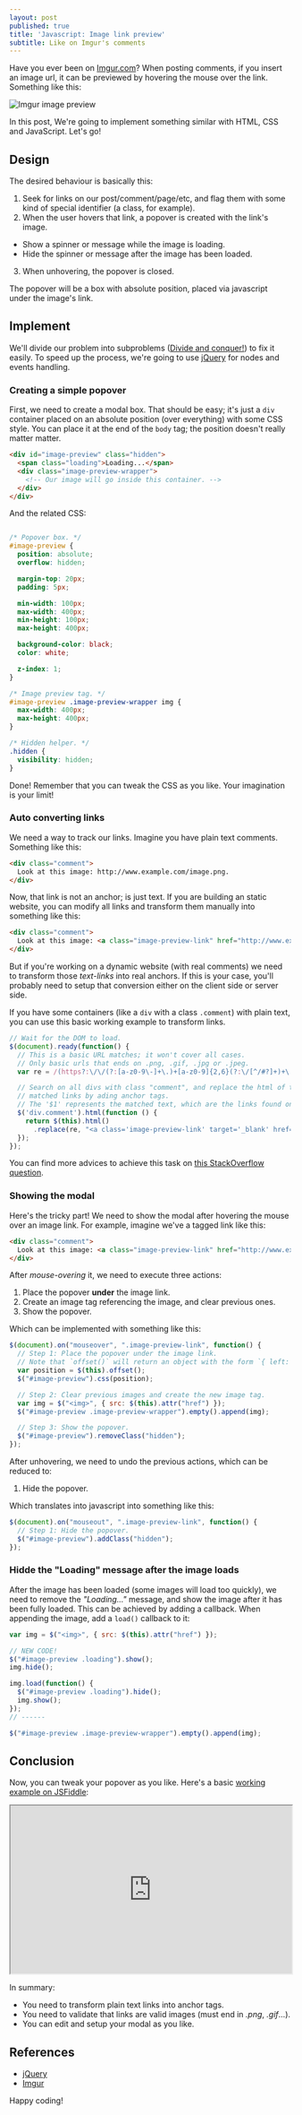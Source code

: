 ```yaml
---
layout: post
published: true
title: 'Javascript: Image link preview'
subtitle: Like on Imgur's comments
---
```


Have you ever been on [Imgur.com](http://imgur.com)? When posting comments, if you insert an image url, it can be previewed by hovering the mouse over the link. Something like this:

![Imgur image preview]({{site.baseurl}}/img/gif-preview.gif)

In this post, We're going to implement something similar with HTML, CSS and JavaScript. Let's go!

## Design

The desired behaviour is basically this:

1. Seek for links on our post/comment/page/etc, and flag them with some kind of special identifier (a class, for example).
2. When the user hovers that link, a popover is created with the link's image.
  - Show a spinner or message while the image is loading.
  - Hide the spinner or message after the image has been loaded.
3. When unhovering, the popover is closed.

The popover will be a box with absolute position, placed via javascript under the image's link.

## Implement

We'll divide our problem into subproblems ([Divide and conquer!](https://en.wikipedia.org/wiki/Divide_and_conquer_algorithm)) to fix it easily. To speed up the process, we're going to use [jQuery](https://jquery.com/) for nodes and events handling.

### Creating a simple popover

First, we need to create a modal box. That should be easy; it's just a `div` container placed on an absolute position (over everything) with some CSS style. You can place it at the end of the `body` tag; the position doesn't really matter matter.

```html
<div id="image-preview" class="hidden">
  <span class="loading">Loading...</span>
  <div class="image-preview-wrapper">
    <!-- Our image will go inside this container. -->
  </div>
</div>
```

And the related CSS:

```css

/* Popover box. */
#image-preview {
  position: absolute;
  overflow: hidden;

  margin-top: 20px;
  padding: 5px;

  min-width: 100px;
  max-width: 400px;
  min-height: 100px;
  max-height: 400px;

  background-color: black;
  color: white;

  z-index: 1;
}

/* Image preview tag. */
#image-preview .image-preview-wrapper img {
  max-width: 400px;
  max-height: 400px;
}

/* Hidden helper. */
.hidden {
  visibility: hidden;
}
```

Done! Remember that you can tweak the CSS as you like. Your imagination is your limit!

### Auto converting links

We need a way to track our links. Imagine you have plain text comments. Something like this:

```html
<div class="comment">
  Look at this image: http://www.example.com/image.png.
</div>
```

Now, that link is not an anchor; is just text. If you are building an static website, you can modify all links and transform them manually into something like this:

```html
<div class="comment">
  Look at this image: <a class="image-preview-link" href="http://www.example.com/image.png">http://www.example.com/image.png</a>.
</div>
```

But if you're working on a dynamic website (with real comments) we need to transform those *text-links* into real anchors. If this is your case, you'll probably need to setup that conversion either on the client side or server side.

If you have some containers (like a `div` with a class `.comment`) with plain text, you can use this basic working example to transform links.

```js
// Wait for the DOM to load.
$(document).ready(function() {
  // This is a basic URL matches; it won't cover all cases.
  // Only basic urls that ends on .png, .gif, .jpg or .jpeg.
  var re = /(https?:\/\/(?:[a-z0-9\-]+\.)+[a-z0-9]{2,6}(?:\/[^/#?]+)+\.(?:jpg|jpeg|gif|png))/g;

  // Search on all divs with class "comment", and replace the html of the
  // matched links by ading anchor tags.
  // The '$1' represents the matched text, which are the links found on the text.
  $('div.comment').html(function () {
    return $(this).html()
      .replace(re, "<a class='image-preview-link' target='_blank' href='$1'>$1</a>"); 
  });
});
```

You can find more advices to achieve this task on [this StackOverflow question](http://stackoverflow.com/questions/37684/how-to-replace-plain-urls-with-links).

### Showing the modal

Here's the tricky part! We need to show the modal after hovering the mouse over an image link. For example, imagine we've a tagged link like this:

```html
<div class="comment">
  Look at this image: <a class="image-preview-link" href="http://www.example.com/image.png">http://www.example.com/image.png</a>.
</div>
```

After *mouse-overing* it, we need to execute three actions:

1. Place the popover **under** the image link.
2. Create an image tag referencing the image, and clear previous ones.
3. Show the popover.

Which can be implemented with something like this:

```js
$(document).on("mouseover", ".image-preview-link", function() {
  // Step 1: Place the popover under the image link.
  // Note that `offset()` will return an object with the form `{ left: x, top: y }`
  var position = $(this).offset();
  $("#image-preview").css(position);

  // Step 2: Clear previous images and create the new image tag.
  var img = $("<img>", { src: $(this).attr("href") });
  $("#image-preview .image-preview-wrapper").empty().append(img);

  // Step 3: Show the popover.
  $("#image-preview").removeClass("hidden");
});
```

After unhovering, we need to undo the previous actions, which can be reduced to:

1. Hide the popover.

Which translates into javascript into something like this:

```js
$(document).on("mouseout", ".image-preview-link", function() {
  // Step 1: Hide the popover.
  $("#image-preview").addClass("hidden");
});
```

### Hidde the "Loading" message after the image loads

After the image has been loaded (some images will load too quickly), we need to remove the *"Loading..."* message, and show the image after it has been fully loaded. This can be achieved by adding a callback. When appending the image, add a `load()` callback to it:

```js
var img = $("<img>", { src: $(this).attr("href") });

// NEW CODE!
$("#image-preview .loading").show();
img.hide();

img.load(function() {
  $("#image-preview .loading").hide();
  img.show();
});
// ------

$("#image-preview .image-preview-wrapper").empty().append(img);
```

## Conclusion

Now, you can tweak your popover as you like. Here's a basic [working example on JSFiddle](https://jsfiddle.net/wikiti/4gf00hjv/):

<iframe  style="width: 100%; height: 300px" src="https://jsfiddle.net/wikiti/4gf00hjv/embedded/result"></iframe>

In summary:

- You need to transform plain text links into anchor tags.
- You need to validate that links are valid images (must end in *.png*, *.gif*...).
- You can edit and setup your modal as you like.

## References

- [jQuery](http://jquery.com)
- [Imgur](http://imgur.com)

Happy coding!
